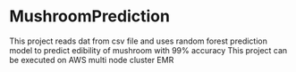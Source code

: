 # MushroomPrediction
This project reads dat from csv file and uses random forest prediction model to predict edibility of mushroom with 99% accuracy
This project can be executed on AWS multi node cluster EMR
